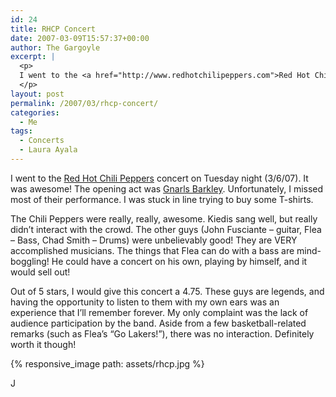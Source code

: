 ```yaml
---
id: 24
title: RHCP Concert
date: 2007-03-09T15:57:37+00:00
author: The Gargoyle
excerpt: |
  <p>
  I went to the <a href="http://www.redhotchilipeppers.com">Red Hot Chili Peppers</a> concert on Tuesday night (3/6/07).  It was awesome!  The opening act was <a href="http://www.gnarlsbarkley.com">Gnarls Barkley</a>.  Unfortunately, I missed most of their performance.  I was stuck in line trying to buy some T-shirts.  
  </p>
layout: post
permalink: /2007/03/rhcp-concert/
categories:
  - Me
tags:
  - Concerts
  - Laura Ayala
---
```


I went to the [Red Hot Chili Peppers](http://www.redhotchilipeppers.com) concert on Tuesday night (3/6/07). It was awesome! The opening act was [Gnarls Barkley](http://www.gnarlsbarkley.com). Unfortunately, I missed most of their performance. I was stuck in line trying to buy some T-shirts.

The Chili Peppers were really, really, awesome. Kiedis sang well, but really didn&#8217;t interact with the crowd. The other guys (John Fusciante &#8211; guitar, Flea &#8211; Bass, Chad Smith &#8211; Drums) were unbelievably good! They are VERY accomplished musicians. The things that Flea can do with a bass are mind-boggling! He could have a concert on his own, playing by himself, and it would sell out!

Out of 5 stars, I would give this concert a 4.75. These guys are legends, and having the opportunity to listen to them with my own ears was an experience that I&#8217;ll remember forever. My only complaint was the lack of audience participation by the band. Aside from a few basketball-related remarks (such as Flea&#8217;s &#8220;Go Lakers!&#8221;), there was no interaction. Definitely worth it though!

{% responsive_image path: assets/rhcp.jpg %}

J
